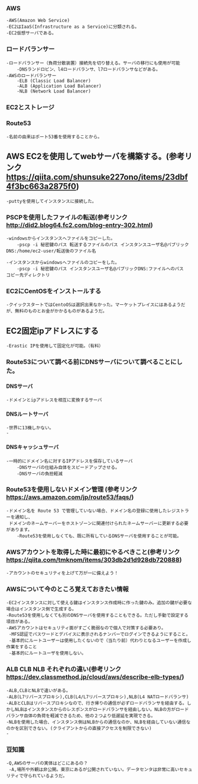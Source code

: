 ### AWS
	-AWS(Amazon Web Service)
	-EC2はIaaS(Infrastructure as a Service)に分類される。
	-EC2仮想サーバである。

### ロードバランサー
	-ロードバランサー（負荷分散装置）接続先を切り替える。サーバの移行にも使用が可能
		-DNSランドロビン、l4ロードバランサ、l7ロードバランサなどがある。
	-AWSのロードバランサー
		-ELB (Classic Load Balancer)
		-ALB (Application Load Balancer)
		-NLB (Network Load Balancer)

### EC2とストレージ

### Route53
	-名前の由来はポート53番を使用することから。

## AWS EC2を使用してwebサーバを構築する。(参考リンク https://qiita.com/shunsuke227ono/items/23dbf4f3bc663a2875f0)
	-puttyを使用してインスタンスに接続した。
### PSCPを使用したファイルの転送(参考リンク http://did2.blog64.fc2.com/blog-entry-302.html)
	-windowsからインスタンスへファイルをコピーした。
		-pscp -i 秘密鍵のパス 転送するファイルのパス インスタンスユーザ名@パブリックDNS:/home/ec2-user/転送後のファイル名

	-インスタンスからwindowsへファイルのコピーをした。
		-pscp -i 秘密鍵のパス インスタンスユーザ名@パブリックDNS:ファイルへのパス  コピー先ディレクトリ
### EC2にCentOSをインストールする
	-クイックスタートではCentoOSは選択出来なかった。マーケットプレイスにはあるようだが、無料のものとお金がかかるものがあるようだ。

## EC2固定ipアドレスにする
	-Erastic IPを使用して固定化が可能。（有料）

### Route53について調べる前にDNSサーバについて調べることにした。
#### DNSサーバ
	-ドメインとipアドレスを相互に変換するサーバ

#### DNSルートサーバ
	-世界に13機しかない。
	-
#### DNSキャッシュサーバ
	-一時的にドメイン名に対するIPアドレスを保存しているサーバ
		-DNSサーバの仕組み自体をスピードアップさせる。
		-DNSサーバの負担軽減

### Route53を使用しないドメイン管理 (参考リンク https://aws.amazon.com/jp/route53/faqs/)
	-ドメイン名を Route 53 で管理していない場合、ドメイン名の登録に使用したレジストラーを通知し、
	 ドメインのネームサーバーをホストゾーンに関連付けられたネームサーバーに更新する必要があります。
		-Route53を使用しなくても、既に所有しているDNSサーバを使用することが可能。

### AWSアカウントを取得した時に最初にやるべきこと(参考リンク https://qiita.com/tmknom/items/303db2d1d928db720888)
	-アカウントのセキュリティを上げて万が一に備えよう！

### AWSについて今のところ覚えておきたい情報
	-EC2インスタンスに対して使える鍵はインスタンス作成時に作った鍵のみ。追加の鍵が必要な場合はインスタンス側で生成する。
	-Route53を使用しなくても別のDNSサーバを使用することもできる。ただし手動で設定する項目がある。
	-AWSアカウントはセキュリティ面がすごく脆弱なので個人で対策する必要あり。
	 -MFS認証でパスワードとデバイスに表示されるナンバーでログインできるようにすること。
	 -基本的にルートユーザーは使用したくないので（当たり前）代わりとなるユーザーを作成し作業をすること
	 -基本的にルートユーザを使用しない。

### ALB CLB NLB それぞれの違い(参考リンク https://dev.classmethod.jp/cloud/aws/describe-elb-types/)
	-ALB,CLBとNLBで違いがある。
	-ALB(L7リバースプロキシ),CLB(L4/L7リバースプロキシ),NLB(L4 NATロードバランサ)
	-ALBとCLBはリバースプロキシなので、行き帰りの通信が必ずロードバランサを経由する。しかしNLBはインスタンスからのレスポンスがロードバランサを経由しない。NLBの方がロードバランサ自体の負荷を軽減できるため、他の２つより低遅延を実現できる。
	-NLBを使用した場合、インスタンス側はNLBからの通信なのか、NLBを経由していない通信なのかを区別できない。(クライアントからの直接アクセスを制限できない)
	-

### 豆知識
	-Q,AWSのサーバの実体はどこにあるの？
	 -A,場所や外観は非公開。東京にあるが公開されていない。データセンタは非常に高いセキュリティで守られているようだ。
